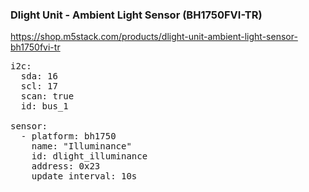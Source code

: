 ### Dlight Unit - Ambient Light Sensor (BH1750FVI-TR)

https://shop.m5stack.com/products/dlight-unit-ambient-light-sensor-bh1750fvi-tr

<pre>
i2c:
  sda: 16
  scl: 17
  scan: true
  id: bus_1

sensor:
  - platform: bh1750
    name: "Illuminance"
    id: dlight_illuminance
    address: 0x23
    update_interval: 10s
</pre>
